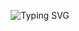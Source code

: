<p align="center">
  <img src="https://readme-typing-svg.herokuapp.com?font=Fira+Code&size=24&pause=1000&color=99ff99&center=true&vCenter=true&width=600&lines=Hi+there+👋,+I'm+Artem;I'm+an+iOS+Developer!" alt="Typing SVG" />
</p>
